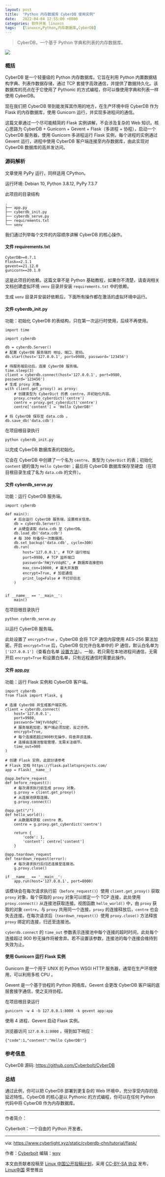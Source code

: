 ```yaml
---
layout: post
title:	"Python 内存数据库 CyberDB 使用实例"
date:	2022-04-04 12:55:00 +0800 
categories:	软件开发 linuxcn 
tags:	[linuxcn,Python,内存数据库,CyberDB]
---
```




> 
> CyberDB，一个基于 Python 字典和列表的内存数据库。
> 
> 
> 


![](/Asserts/Images/album/202204/04/125600vvprv1d98vffbfrv.jpg)


### 概括


CyberDB 是一个轻量级的 Python 内存数据库。它旨在利用 Python 内置数据结构字典、列表作数据存储，通过 TCP 套接字高效通信，并提供了数据持久化。该数据库的亮点在于它使用了 Pythonic 的方式编程，你可以像使用字典和列表一样使用 CyberDB。


现在我们把 CyberDB 带到能发挥其作用的地方，在生产环境中将 CyberDB 作为 Flask 的内存数据库，使用 Gunicorn 运行，并实现多进程间的通信。


这篇文章通过一个尽可能精简的 Flask 实例讲解，不会涉及复杂的 Web 知识。核心思路为 CyberDB + Gunicorn + Gevent + Flask（多进程 + 协程），启动一个 CyberDB 服务器，使用 Gunicorn 多进程运行 Flask 实例，每个进程的实例通过 Gevent 运行，进程中使用 CyberDB 客户端连接至内存数据库，由此实现对 CyberDB 数据库的高并发访问。


### 源码解析


文章使用 PyPy 运行，同样适用 CPython。


运行环境: Debian 10, Python 3.8.12, PyPy 7.3.7


此项目的目录结构



```
.
├── app.py
├── cyberdb_init.py
├── cyberdb_serve.py
├── requirements.txt
└── venv

```

我们通过列举每个文件的内容顺序讲解 CyberDB 的核心操作。


#### 文件 requirements.txt



```
CyberDB>=0.7.1
Flask==2.1.1
gevent==21.12.0
gunicorn==20.1.0

```

这是此项目的依赖。这篇文章不是 Python 基础教程，如果你不清楚，请查询相关文档创建虚拟环境 `venv` 目录并安装 `requirements.txt` 中的依赖。


生成 `venv` 目录并安装好依赖后，下面所有操作都在激活的虚拟环境中运行。


#### 文件 cyberdb\_init.py


功能：初始化 CyberDB 的表结构，只在第一次运行时使用，后续不再使用。



```
import time

import cyberdb

db = cyberdb.Server()
# 配置 CyberDB 服务端的 地址、端口、密码。
db.start(host='127.0.0.1', port=9980, password='123456')

# 待服务端启动后，连接 CyberDB 服务端。
time.sleep(3)
client = cyberdb.connect(host='127.0.0.1', port=9980, password='123456')
# 生成 proxy 对象。
with client.get_proxy() as proxy:
    # 创建类型为 CyberDict 的表 centre，并初始化内容。
    proxy.create_cyberdict('centre')
    centre = proxy.get_cyberdict('centre')
    centre['content'] = 'Hello CyberDB!'

# 将 CyberDB 保存至 data.cdb 。
db.save_db('data.cdb')

```

在项目根目录执行



```
python cyberdb_init.py

```

以完成 CyberDB 数据库表的初始化。


它会在 CyberDB 中创建了一个名为 `centre`、类型为 `CyberDict` 的表；初始化 `content` 键的值为 `Hello CyberDB!`；最后将 CyberDB 数据库保存至硬盘（在项目根目录生成了名为 `data.cdb` 的文件）。


#### 文件 cyberdb\_serve.py


功能：运行 CyberDB 服务端。



```
import cyberdb

def main():
    # 后台运行 CyberDB 服务端，设置相关信息。
    db = cyberdb.Server()
    # 从硬盘读取 data.cdb 至 CyberDB。
    db.load_db('data.cdb')
    # 每 300 秒备份一次数据库。
    db.set_backup('data.cdb', cycle=300)
    db.run(
        host='127.0.0.1', # TCP 运行地址
        port=9980, # TCP 监听端口
        password='hWjYvVdqRC', # 数据库连接密码
        max_con=10000, # 最大并发数
        encrypt=True, # 加密通信
        print_log=False # 不打印日志
    )


if __name__ == '__main__':
    main()

```

在项目根目录执行



```
python cyberdb_serve.py

```

以运行 CyberDB 服务端。


此处设置了 `encrypt=True` ，CyberDB 会将 TCP 通信内容使用 AES-256 算法加密。开启 `encrypt=True` 后，CyberDB 仅允许白名单中的 IP 通信，默认白名单为 `['127.0.0.1']`（查看白名单 [设置方法](https://www.cyberlight.xyz/static/cyberdb-chn/API/#cyberdbserver)）。一般，若只需在本地进程间通信，无需开启 `encrypt=True` 和设置白名单，只有远程通信时需要此操作。


#### 文件 [app.py](http://app.py)


功能：运行 Flask 实例和 CyberDB 客户端。



```
import cyberdb
from flask import Flask, g

# 连接 CyberDB 并生成客户端实例。
client = cyberdb.connect(
    host='127.0.0.1', 
    port=9980, 
    password='hWjYvVdqRC',
    # 服务端若加密，客户端必须加密，反之亦然。
    encrypt=True,
    # 每个连接若超过900秒无操作，将舍弃该连接。
    # 连接由连接池智能管理，无需关注细节。
    time_out=900
)

# 创建 Flask 实例，此部分请参考 
# Flask 文档 https://flask.palletsprojects.com/
app = Flask(__name__)

@app.before_request
def before_request():
    # 每次请求执行前生成 proxy 对象。
    g.proxy = client.get_proxy()
    # 从连接池获取连接。
    g.proxy.connect()

@app.get("/")
def hello_world():
    # 从数据库获取 centre 表。
    centre = g.proxy.get_cyberdict('centre')
    
    return {
        'code': 1,
        'content': centre['content']
    }

@app.teardown_request
def teardown_request(error):
    # 每次请求执行后归还连接至连接池。
    g.proxy.close()

if __name__ == '__main__':
    app.run(host='127.0.0.1', port=8000)

```

该模块会在每次请求执行前（`before_request()`）使用 `client.get_proxy()` 获取 `proxy` 对象，每个获取的 `proxy` 对象可以绑定一个 TCP 连接，此处使用 `proxy.connect()` 从连接池获取连接。视图函数 `hello_world()` 中，由 `proxy` 获取的对象 `centre`，与 `proxy` 共用同一个连接，`proxy` 的连接释放后，`centre` 也会失去连接。在每次请求后（`teardown_request()`）使用 `proxy.close()` 方法释放 `proxy` 绑定的连接，归还至连接池。


`cyberdb.connect` 的 `time_out` 参数表示连接池中每个连接的超时时间，此处每个连接超过 900 秒无操作将被舍弃。若不设置该参数，连接池的每个连接会维持到失效为止。


#### 使用 Gunicorn 运行 Flask 实例


Gunicorn 是一个用于 UNIX 的 Python WSGI HTTP 服务器，通常在生产环境使用，可以利用多核 CPU 。


Gevent 是一个基于协程的 Python 网络库。Gevent 会更改 CyberDB 客户端的底层套接字通信，使之支持协程。


在项目根目录运行



```
gunicorn -w 4 -b 127.0.0.1:8000 -k gevent app:app

```

使用 4 进程、Gevent 启动 Flask 实例。


浏览器访问 `127.0.0.1:8000` ，得到如下响应：



```
{"code":1,"content":"Hello CyberDB!"}

```

### 参考信息


CyberDB 源码: <https://github.com/Cyberbolt/CyberDB>


### 总结


通过此例，你可以把 CyberDB 部署到更复杂的 Web 环境中，充分享受内存的低延迟特性。CyberDB 的核心是以 Pythonic 的方式编程，你可以在任何 Python 代码中将 CyberDB 作为内存数据库。




---


作者简介：


Cyberbolt：一个自由的 Python 开发者。




---


via: <https://www.cyberlight.xyz/static/cyberdb-chn/tutorial/flask/>


作者：[Cyberbolt](https://www.zhihu.com/people/cyberbolt) 编辑：[wxy](https://github.com/wxy)


本文由贡献者投稿至 [Linux 中国公开投稿计划](https://github.com/LCTT/Articles/)，采用 [CC-BY-SA 协议](https://creativecommons.org/licenses/by-sa/4.0/deed.zh) 发布，[Linux中国](https://linux.cn/) 荣誉推出

